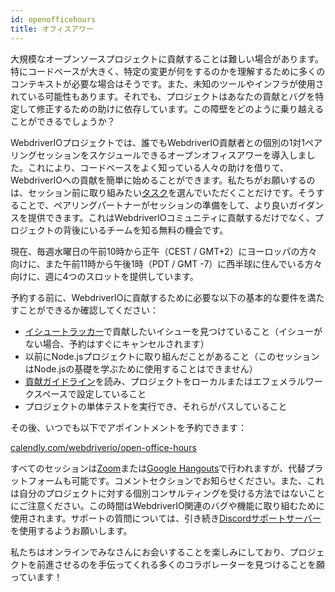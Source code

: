 ```yaml
---
id: openofficehours
title: オフィスアワー
---
```


大規模なオープンソースプロジェクトに貢献することは難しい場合があります。特にコードベースが大きく、特定の変更が何をするのかを理解するために多くのコンテキストが必要な場合はそうです。また、未知のツールやインフラが使用されている可能性もあります。それでも、プロジェクトはあなたの貢献とバグを特定して修正するための助けに依存しています。この障壁をどのように乗り越えることができるでしょうか？

WebdriverIOプロジェクトでは、誰でもWebdriverIO貢献者との個別の1対1ペアリングセッションをスケジュールできるオープンオフィスアワーを導入しました。これにより、コードベースをよく知っている人々の助けを借りて、WebdriverIOへの貢献を簡単に始めることができます。私たちがお願いするのは、セッション前に取り組みたい[タスク](https://github.com/webdriverio/webdriverio/issues?q=is%3Aissue+is%3Aopen+sort%3Aupdated-desc+label%3Afirst-timers-only)を選んでいただくことだけです。そうすることで、ペアリングパートナーがセッションの準備をして、より良いガイダンスを提供できます。これはWebdriverIOコミュニティに貢献するだけでなく、プロジェクトの背後にいるチームを知る無料の機会です。

現在、毎週水曜日の午前10時から正午（CEST / GMT+2）にヨーロッパの方々向けに、また午前11時から午後1時（PDT / GMT -7）に西半球に住んでいる方々向けに、週に4つのスロットを提供しています。

予約する前に、WebdriverIOに貢献するために必要な以下の基本的な要件を満たすことができるか確認してください：

- [イシュートラッカー](https://github.com/webdriverio/webdriverio/issues)で貢献したいイシューを見つけていること（イシューがない場合、予約はすぐにキャンセルされます）
- 以前にNode.jsプロジェクトに取り組んだことがあること（このセッションはNode.jsの基礎を学ぶために使用することはできません）
- [貢献ガイドライン](https://github.com/webdriverio/webdriverio/blob/main/CONTRIBUTING.md#set-up-project)を読み、プロジェクトをローカルまたはエフェメラルワークスペースで設定していること
- プロジェクトの単体テストを実行でき、それらがパスしていること

その後、いつでも以下でアポイントメントを予約できます：

[calendly.com/webdriverio/open-office-hours](https://calendly.com/webdriverio/open-office-hours)

すべてのセッションは[Zoom](https://zoom.us/)または[Google Hangouts](https://hangouts.google.com/)で行われますが、代替プラットフォームも可能です。コメントセクションでお知らせください。また、これは自分のプロジェクトに対する個別コンサルティングを受ける方法ではないことにご注意ください。この時間はWebdriverIO関連のバグや機能に取り組むために使用されます。サポートの質問については、引き続き[Discordサポートサーバー](https://discord.webdriver.io)を使用するようお願いします。

私たちはオンラインでみなさんにお会いすることを楽しみにしており、プロジェクトを前進させるのを手伝ってくれる多くのコラボレーターを見つけることを願っています！